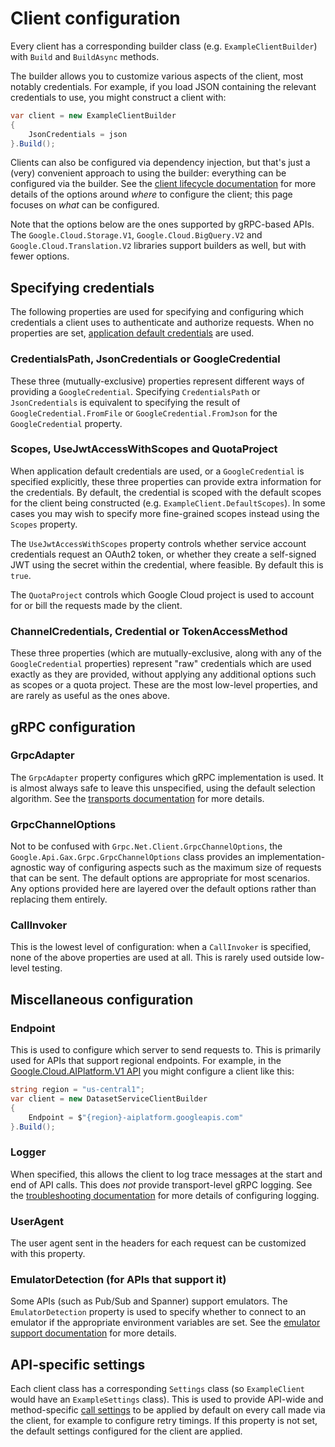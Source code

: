 # Client configuration

Every client has a corresponding builder class (e.g. `ExampleClientBuilder`) with `Build` and `BuildAsync`
methods.

The builder allows you to customize various aspects of the client, most notably credentials. For example,
if you load JSON containing the relevant credentials to use, you might construct a client with:

```csharp
var client = new ExampleClientBuilder
{
    JsonCredentials = json
}.Build();
```

Clients can also be configured via dependency injection, but that's just a (very) convenient approach to using the
builder: everything can be configured via the builder. See the [client lifecycle documentation](client-lifecycle.md)
for more details of the options around *where* to configure the client; this page focuses on *what* can
be configured.

Note that the options below are the ones supported by gRPC-based APIs. The `Google.Cloud.Storage.V1`, `Google.Cloud.BigQuery.V2`
and `Google.Cloud.Translation.V2` libraries support builders as well, but with fewer options.

## Specifying credentials

The following properties are used for specifying and configuring which credentials a client
uses to authenticate and authorize requests. When no properties are set,
[application default credentials](https://cloud.google.com/docs/authentication/production#automatically) are used.

### CredentialsPath, JsonCredentials or GoogleCredential

These three (mutually-exclusive) properties represent different ways of providing a `GoogleCredential`. Specifying
`CredentialsPath` or `JsonCredentials` is equivalent to specifying the result of `GoogleCredential.FromFile` or
`GoogleCredential.FromJson` for the `GoogleCredential` property.

### Scopes, UseJwtAccessWithScopes and QuotaProject

When application default credentials are used, or a `GoogleCredential` is specified explicitly,
these three properties can provide extra information for the credentials. By default, the credential is scoped
with the default scopes for the client being constructed (e.g. `ExampleClient.DefaultScopes`). In some cases you
may wish to specify more fine-grained scopes instead using the `Scopes` property.

The `UseJwtAccessWithScopes` property controls whether service account credentials request an OAuth2 token, or whether they create
a self-signed JWT using the secret within the credential, where feasible. By default this is `true`.

The `QuotaProject` controls which Google Cloud project is used to account for or bill the requests made by the client.

### ChannelCredentials, Credential or TokenAccessMethod

These three properties (which are mutually-exclusive, along with any of the `GoogleCredential` properties)
represent "raw" credentials which are used exactly as they are provided, without
applying any additional options such as scopes or a quota project. These are the most low-level
properties, and are rarely as useful as the ones above.

## gRPC configuration

### GrpcAdapter

The `GrpcAdapter` property configures which gRPC implementation is used. It is almost always safe to leave this unspecified,
using the default selection algorithm. See the [transports documentation](transports.md) for more details.

### GrpcChannelOptions

Not to be confused with `Grpc.Net.Client.GrpcChannelOptions`, the `Google.Api.Gax.Grpc.GrpcChannelOptions` class provides
an implementation-agnostic way of configuring aspects such as the maximum size of requests that can be sent. The default
options are appropriate for most scenarios. Any options provided here are layered over the default options rather than
replacing them entirely.

### CallInvoker

This is the lowest level of configuration: when a `CallInvoker` is specified, none of the above properties are
used at all. This is rarely used outside low-level testing.

## Miscellaneous configuration

### Endpoint

This is used to configure which server to send requests to. This is primarily used for APIs that support regional endpoints.
For example, in the [Google.Cloud.AIPlatform.V1 API](https://cloud.google.com/dotnet/docs/reference/Google.Cloud.AIPlatform.V1/latest)
you might configure a client like this:

```csharp
string region = "us-central1";
var client = new DatasetServiceClientBuilder
{
    Endpoint = $"{region}-aiplatform.googleapis.com"
}.Build();
```

### Logger

When specified, this allows the client to log trace messages at the start and end of API calls. This
does *not* provide transport-level gRPC logging. See the [troubleshooting documentation](troubleshooting.md)
for more details of configuring logging.

### UserAgent

The user agent sent in the headers for each request can be customized with this property.

### EmulatorDetection (for APIs that support it)

Some APIs (such as Pub/Sub and Spanner) support emulators. The `EmulatorDetection` property is used
to specify whether to connect to an emulator if the appropriate environment variables are set. See
the [emulator support documentation](emulators.md) for more details.

## API-specific settings

Each client class has a corresponding `Settings` class (so `ExampleClient` would have an `ExampleSettings` class).
This is used to provide API-wide and method-specific [call settings](call-settings.md) to be applied by default
on every call made via the client, for example to configure retry timings. If this property is not set,
the default settings configured for the client are applied.

